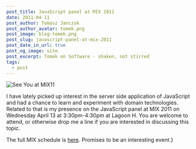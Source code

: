 ```yaml
---
post_title: JavaScript panel at MIX 2011
date: 2011-04-11
post_author: Tomasz Janczuk
post_author_avatar: tomek.png
post_image: blog-tomek.png
post_slug: javascript-panel-at-mix-2011
post_date_in_url: true
post_og_image: site
post_excerpt: Tomek on Software - shaken, not stirred
tags:
  - post
---
```



 ![See You at MIX11](https://msteched.blob.core.windows.net/media/Default/BlogPost/news/MIX11_BB_SeeYouAt_1.gif)

I have lately picked up interest in the server side application of JavaScript and had a chance to learn and experiment with domain technologies. Related to that is my presence on the JavaScript panel at MIX 2011 on Wednesday April 13 at 3:30pm-4:30pm at Lagoon H. You are welcome to attend, or otherwise drop me a line if you are interested in discussing this topic.

The full MIX schedule is [here](http://live.visitmix.com/MIX11/Schedule). Promises to be an interesting event.}
